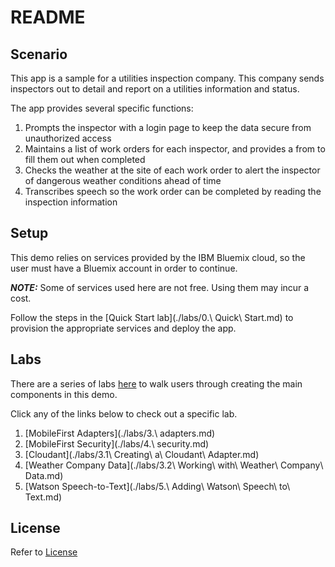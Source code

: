 # README


## Scenario

This app is a sample for a utilities inspection company. This company sends inspectors out to detail and report on a utilities information and status.

The app provides several specific functions:

1. Prompts the inspector with a login page to keep the data secure from unauthorized access
2. Maintains a list of work orders for each inspector, and provides a from to fill them out when completed
3. Checks the weather at the site of each work order to alert the inspector of dangerous weather conditions ahead of time
4. Transcribes speech so the work order can be completed by reading the inspection information

## Setup

This demo relies on services provided by the IBM Bluemix cloud, so the user must have a Bluemix account in order to continue.

***NOTE:*** Some of services used here are not free. Using them may incur a cost.

Follow the steps in the [Quick Start lab](./labs/0.\ Quick\ Start.md) to provision the appropriate services and deploy the app.

## Labs

There are a series of labs [here](./labs/labs) to walk users through creating the main components in this demo.

Click any of the links below to check out a specific lab.

1. [MobileFirst Adapters](./labs/3.\ adapters.md)
2. [MobileFirst Security](./labs/4.\ security.md)
3. [Cloudant](./labs/3.1\ Creating\ a\ Cloudant\ Adapter.md)
4. [Weather Company Data](./labs/3.2\ Working\ with\ Weather\ Company\ Data.md)
5. [Watson Speech-to-Text](./labs/5.\ Adding\ Watson\ Speech\ to\ Text.md)


## License

Refer to [License](./License.md)

